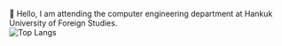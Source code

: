 🔭 Hello, I am attending the computer engineering department at Hankuk University of Foreign Studies.\
![Top Langs](https://github-readme-stats.vercel.app/api/top-langs/?username=yumin1020&layout=compact)
<!--
**yumin1020/yumin1020** is a ✨ _special_ ✨ repository because its `README.md` (this file) appears on your GitHub profile.

Here are some ideas to get you started:

- 🔭 I’m currently working on ...
- 👯 I’m looking to collaborate on ...
- 🤔 I’m looking for help with ...
- 💬 Ask me about ...
- 📫 How to reach me: ...
- 😄 Pronouns: ...
- ⚡ Fun fact: ...
-->
